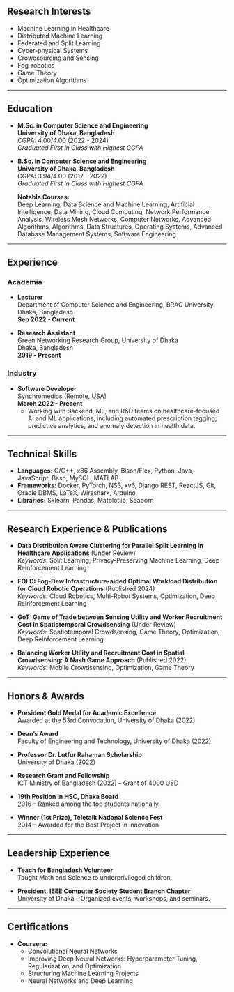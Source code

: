 ## Research Interests
- Machine Learning in Healthcare
- Distributed Machine Learning
- Federated and Split Learning
- Cyber-physical Systems
- Crowdsourcing and Sensing
- Fog-robotics
- Game Theory
- Optimization Algorithms

---

## Education
- **M.Sc. in Computer Science and Engineering**  
  **University of Dhaka, Bangladesh**  
  CGPA: 4.00/4.00 (2022 - 2024)  
  *Graduated First in Class with Highest CGPA*

- **B.Sc. in Computer Science and Engineering**  
  **University of Dhaka, Bangladesh**  
  CGPA: 3.94/4.00 (2017 - 2022)  
  *Graduated First in Class with Highest CGPA*

  **Notable Courses:**  
  Deep Learning, Data Science and Machine Learning, Artificial Intelligence, Data Mining, Cloud Computing, Network Performance Analysis, Wireless Mesh Networks, Computer Networks, Advanced Algorithms, Algorithms, Data Structures, Operating Systems, Advanced Database Management Systems, Software Engineering

---

## Experience

### Academia
- **Lecturer**  
  Department of Computer Science and Engineering, BRAC University  
  Dhaka, Bangladesh  
  **Sep 2022 - Current**

- **Research Assistant**  
  Green Networking Research Group, University of Dhaka  
  Dhaka, Bangladesh  
  **2019 - Present**

### Industry
- **Software Developer**  
  Synchromedics (Remote, USA)  
  **March 2022 - Present**  
  - Working with Backend, ML, and R&D teams on healthcare-focused AI and ML applications, including automated prescription tagging, predictive analytics, and anomaly detection in health data.

---

## Technical Skills

- **Languages:** C/C++, x86 Assembly, Bison/Flex, Python, Java, JavaScript, Bash, MySQL, MATLAB
- **Frameworks:** Docker, PyTorch, NS3, xv6, Django REST, ReactJS, Git, Oracle DBMS, LaTeX, Wireshark, Arduino
- **Libraries:** Sklearn, Pandas, Matplotlib, Seaborn

---

## Research Experience & Publications

- **Data Distribution Aware Clustering for Parallel Split Learning in Healthcare Applications** (Under Review)  
  *Keywords:* Split Learning, Privacy-Preserving Machine Learning, Deep Reinforcement Learning

- **FOLD: Fog-Dew Infrastructure-aided Optimal Workload Distribution for Cloud Robotic Operations** (Published 2024)  
  *Keywords:* Cloud Robotics, Multi-Robot Systems, Optimization, Deep Reinforcement Learning

- **GoT: Game of Trade between Sensing Utility and Worker Recruitment Cost in Spatiotemporal Crowdsensing** (Under Review)  
  *Keywords:* Spatiotemporal Crowdsensing, Game Theory, Optimization, Deep Reinforcement Learning

- **Balancing Worker Utility and Recruitment Cost in Spatial Crowdsensing: A Nash Game Approach** (Published 2022)  
  *Keywords:* Mobile Crowdsensing, Optimization, Game Theory

---

## Honors & Awards

- **President Gold Medal for Academic Excellence**  
  Awarded at the 53rd Convocation, University of Dhaka (2022)

- **Dean’s Award**  
  Faculty of Engineering and Technology, University of Dhaka (2022)

- **Professor Dr. Lutfur Rahaman Scholarship**  
  University of Dhaka (2022)

- **Research Grant and Fellowship**  
  ICT Ministry of Bangladesh (2022) – Grant of 4000 USD

- **19th Position in HSC, Dhaka Board**  
  2016 – Ranked among the top students nationally

- **Winner (1st Prize), Teletalk National Science Fest**  
  2014 – Awarded for the Best Project in innovation

---

## Leadership Experience

- **Teach for Bangladesh Volunteer**  
  Taught Math and Science to underprivileged children.

- **President, IEEE Computer Society Student Branch Chapter**  
  University of Dhaka – Organized events, workshops, and seminars.

---

## Certifications

- **Coursera:**  
  - Convolutional Neural Networks  
  - Improving Deep Neural Networks: Hyperparameter Tuning, Regularization, and Optimization  
  - Structuring Machine Learning Projects  
  - Neural Networks and Deep Learning